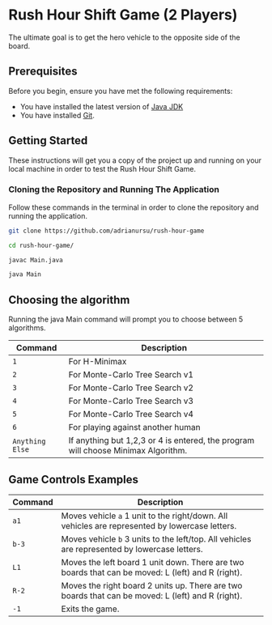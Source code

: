 # Rush Hour Shift Game (2 Players)

The ultimate goal is to get the hero vehicle to the opposite side of the board.

## Prerequisites

Before you begin, ensure you have met the following requirements:
- You have installed the latest version of [Java JDK](https://www.oracle.com/java/technologies/javase-jdk11-downloads.html)
- You have installed [Git](https://git-scm.com/downloads).

## Getting Started

These instructions will get you a copy of the project up and running on your local machine in order to test the Rush Hour Shift Game.

### Cloning the Repository and Running The Application

Follow these commands in the terminal in order to clone the repository and running the application.
```bash
git clone https://github.com/adrianursu/rush-hour-game
```
```bash
cd rush-hour-game/
```
```bash
javac Main.java
```
```bash
java Main
```
## Choosing the algorithm
Running the java Main command will prompt you to choose between 5 algorithms.

| Command | Description |
|---------|-------------|
| `1`| For H-Minimax|
| `2`| For Monte-Carlo Tree Search v1 |
| `3`| For Monte-Carlo Tree Search v2 |
| `4`| For Monte-Carlo Tree Search v3 |
| `5`| For Monte-Carlo Tree Search v4|
|`6`| For playing against another human|
|`Anything Else`| If anything but 1,2,3 or 4 is entered, the program will choose Minimax Algorithm.|

## Game Controls Examples

| Command | Description |
|---------|-------------|
| `a1`    | Moves vehicle `a` 1 unit to the right/down. All vehicles are represented by lowercase letters. |
| `b-3`   | Moves vehicle `b` 3 units to the left/top. All vehicles are represented by lowercase letters. |
| `L1`    | Moves the left board 1 unit down. There are two boards that can be moved: L (left) and R (right). |
| `R-2`   | Moves the right board 2 units up. There are two boards that can be moved: L (left) and R (right). |
| `-1`    | Exits the game. |
